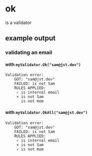 # ok 
is a validator

## example output

### validating an email

#### with `myValidator.Ok("sam@jst.dev")`
```
Validation error:
    GOT: "sam@jst.dev"
    FAILED: is not Sam
    RULES APPLIED:
     ✓ is internal email
     × is not Sam
       is not mom
```

#### with `myValidator.OkAll("sam@jst.dev")`
```
Validation error:
    GOT: "sam@jst.dev"
    FAILED: is not Sam
    RULES APPLIED:
     ✓ is internal email
     × is not Sam
     ✓ is not mom
```